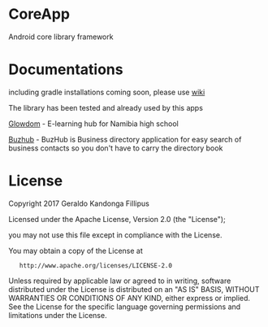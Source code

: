 # CoreApp
Android core library framework
# Documentations 
including gradle installations coming soon, please use [wiki](https://github.com/gkfillipus/CoreApp/wiki) 

The library has been tested and already used by this apps

[Glowdom](glowdom.com) - E-learning hub for Namibia high school

[Buzhub]() - BuzHub is Business directory application for easy search of business contacts so you don't have to carry the directory book



# License

Copyright 2017 Geraldo Kandonga Fillipus

   Licensed under the Apache License, Version 2.0 (the "License");
   
   you may not use this file except in compliance with the License.
   
   You may obtain a copy of the License at

       http://www.apache.org/licenses/LICENSE-2.0

   Unless required by applicable law or agreed to in writing, software
   distributed under the License is distributed on an "AS IS" BASIS,
   WITHOUT WARRANTIES OR CONDITIONS OF ANY KIND, either express or implied.
   See the License for the specific language governing permissions and
   limitations under the License.
